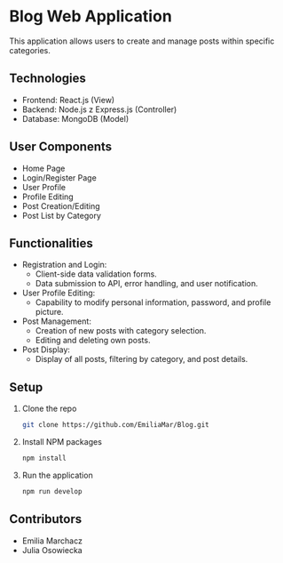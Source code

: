 # Blog Web Application

<!-- TODO: zdjecie aplikacji [![Product Name Screen Shot][product-screenshot]](https://example.com)  -->

This application allows users to create and manage posts within specific categories.

## Technologies 

* Frontend: React.js (View)
* Backend: Node.js z Express.js (Controller)
* Database: MongoDB (Model)


## User Components

* Home Page
* Login/Register Page
* User Profile
* Profile Editing
* Post Creation/Editing
* Post List by Category


## Functionalities

* Registration and Login:
  * Client-side data validation forms.
  * Data submission to API, error handling, and user notification.
* User Profile Editing:
  * Capability to modify personal information, password, and profile picture.
* Post Management:
  * Creation of new posts with category selection.
  * Editing and deleting own posts.
* Post Display:
  * Display of all posts, filtering by category, and post details.
  


## Setup

1. Clone the repo
   ```sh
   git clone https://github.com/EmiliaMar/Blog.git
   ```
2. Install NPM packages
   ```sh
   npm install
   ```
3. Run the application
   ```js
   npm run develop
   ```



## Contributors
* Emilia Marchacz
* Julia Osowiecka


